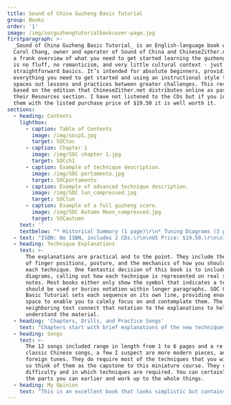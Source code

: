 ```yaml
---
title: Sound of China Guzheng Basic Tutorial
group: Books
order: '1'
image: /img/socguzhengtutorialbookcover-page.jpg
firstparagraph: >-
  _Sound of China Guzheng Basic Tutorial_ is an English-language book written by
  Carol Chang, owner and operator of Sound of China and ChineseZither.net. It is
  a frank overview of what you need to get started learning the guzheng. There
  is no fluff, no romanticism, and very little cultural context - just the
  straightforward basics. It’s intended for absolute beginners, providing
  everything you need to get started and using an instructional style that
  spaces out lessons and practices between greater challenges. This review is
  based on the edition that ChineseZither.net distributes online as part of
  their Resources section. I have not listened to the CDs but if you include
  them with the listed purchase price of $19.50 it is well worth it.
sections:
  - heading: Contents
    lightbox:
      - caption: Table of Contents
        image: /img/socp1.jpg
        target: SOCtoc
      - caption: Chapter 1
        image: /img/SOC chapter 1.jpg
        target: SOCch1
      - caption: Example of technique description.
        image: /img/SOC portamento.jpg
        target: SOCportamento
      - caption: Example of advanced technique description.
        image: /img/SOC lun_compressed.jpg
        target: SOClun
      - caption: Example of a full guzheng score.
        image: /img/SOC Autumn Moon_compressed.jpg
        target: SOCautumn
    text: ''
    textbelow: "* Historical Summary (1 page)\r\n* Tuning Diagrams (3 p)\r\n* Introduction to Jianpu Notation (1 p)\r\n* Picks and posture (2 p, with color photos)\r\n* String numbering diagram (1 p)\r\n* And the music:\r\n  * 13 Lessons Covering\r\n  * 31 drills\r\n  * 32 practice songs\r\n  * 29 techniques.\n  * Most lessons contain 1-2 pages of guidance and information about technique. \n  * 12 named songs ranging from 1 to 6 pages in length."
  - text: "ISBN: No ISBN, includes 2 CDs.\r\n\nUS Price: $19.50.\r\n\n107 Pages, 8.5”x11”.\n\n2011 Printing, Second Edition. Reviewed January 2019. \r\n\nListed as Volume 1, but no Volume 2 currently exists."
  - heading: Technique Explanations
    text: >-
      The explanations are practical and to the point. They include the basics
      of finger positions, posture, and the mechanics of how you should execute
      each technique. One fantastic decision of this book is to include notation
      diagrams, calling out how each technique is represented on real series of
      notes. Most books either only show the symbol that indicates a technique
      should be used or buries notation within longer paragraphs. SOC Guzheng
      Basic Tutorial sets each sequence on its own line, providing enough white
      space to enable you to calmly focus on and contemplate them. The
      neighboring text connect that notation to the explanations to help you
      understand the material.
  - heading: 'Chapters, Drills, and Practice Songs'
    text: "Chapters start with brief explanations of the new techniques you will learn, longer discussion on posture and context. Several drills follow, often with further explanations and guidance. After every few drills come practice songs, shorter but melodic tunes from Chinese folk music or western tunes. The drills are short and formulaic, just long enough to get the premise of a technique across. Practice songs combine the skills from the drills into a more enjoyable piece. This pattern gives you a chance to learn, practice, and then re-contextualize what you have learned. Practice Songs have both an English and Chinese character title, a wonderful bonus for those interested in researching particular songs further.\r\n\n\r\n\nTechniques are offered at a reasonable pace, and the variety of drills and practice songs keep the learning process interesting. As with all printed materials it is best to go through them with a teacher, but this is one of the best resources to use if you don’t have a teacher present."
  - heading: Songs
    text: >-
      The 12 songs included range in length from 1 to 6 pages and a re a mix of
      classic Chinese songs, a few I suspect are more modern pieces, and a few
      foreign tunes. They do require most of the techniques that you will learn,
      so think of them as the capstone to this miniature course. They range in
      difficulty and in which techniques are required. You can certainly play
      the parts you can earlier and work up to the whole things.
  - heading: My Opinion
    text: "This is an excellent book that looks simplistic but contains a wealth of information in a well thought out arrangement.  I assumed when I saw it that its lack of visual flair and the direct, no-nonsense nature of its language meant I would not get much out of it. How wrong I was. Some people learn best by working with a teacher, one-on-one. This book certainly can’t replace a human, but if you are looking for an instructional book and want to learn cypher notation, I highly recommend it. There are occasional grammatical issues but they are few and far between.\r\n\n\r\n\nThe only downside is that it is rather light on cultural context. The information in its pages simply is, take it or leave it. It would be nice if it had more context…. but then again, that’s why I made Guzheng Alive - so buy this book, learn the techniques, and get your fill of context by reading the latest posts on Guzheng Alive."
---
```


